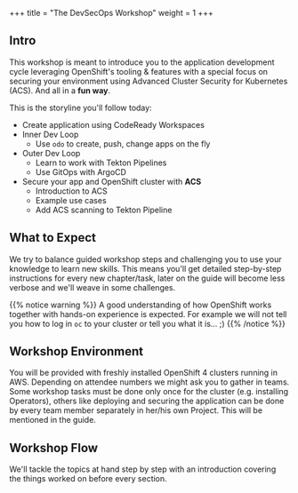 +++
title = "The DevSecOps Workshop"
weight = 1
+++

## Intro
This workshop is meant to introduce you to the application development cycle leveraging OpenShift's tooling & features with a special focus on securing your environment using Advanced Cluster Security for Kubernetes (ACS). And all in a **fun way**.

This is the storyline you'll follow today:

- Create application using CodeReady Workspaces
- Inner Dev Loop
  - Use `odo` to create, push, change apps on the fly
- Outer Dev Loop
  - Learn to work with Tekton Pipelines
  - Use GitOps with ArgoCD
- Secure your app and OpenShift cluster with **ACS**
  - Introduction to ACS
  - Example use cases
  - Add ACS scanning to Tekton Pipeline

## What to Expect
We try to balance guided workshop steps and challenging you to use your knowledge to learn new skills. This means you'll get detailed step-by-step instructions for every new chapter/task, later on the guide will become less verbose and we'll weave in some challenges.

{{% notice warning %}}
A good understanding of how OpenShift works together with hands-on experience is expected. For example we will not tell you how to log in `oc` to your cluster or tell you what it is... ;)
{{% /notice %}}

## Workshop Environment
You will be provided with freshly installed OpenShift 4 clusters running in AWS. Depending on attendee numbers we might ask you to gather in teams. Some workshop tasks must be done only once for the cluster (e.g. installing Operators), others like deploying and securing the application can be done by every team member separately in her/his own Project. This will be mentioned in the guide.

## Workshop Flow
We'll tackle the topics at hand step by step with an introduction covering the things worked on before every section.